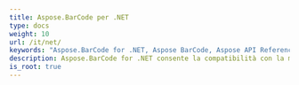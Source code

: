 ```yaml
---
title: Aspose.BarCode per .NET
type: docs
weight: 10
url: /it/net/
keywords: "Aspose.BarCode for .NET, Aspose BarCode, Aspose API Reference."
description: Aspose.BarCode for .NET consente la compatibilità con la maggior parte degli standard e delle specifiche di codici a barre esistenti.
is_root: true
---
```

